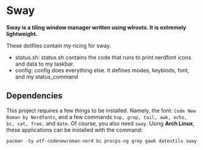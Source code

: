 # Sway
**Sway is a tiling window manager written using wlroots. It is extremely lightweight.**

These dotfiles contain my ricing for sway.
 - status.sh: status.sh contains the code that runs to print nerdfont icons and data to my taskbar.
 - config: config does everything else. It defines modes, keybinds, font, and my status_command
## Dependencies
This project requires a few things to be installed. Namely, the font: `Code New Roman by Nerdfonts`, and a few commands `top, grep, tail, awk, echo, bc, cat, free,` and `date`. Of course, you also need `sway`.
Using **Arch Linux**, these applications can be installed with the command:
```
pacman -Sy otf-codenewroman-nerd bc procps-ng grep gawk dateutils sway
```
